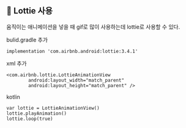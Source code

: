 ## 📌 Lottie 사용

움직이는 애니메이션을 넣을 때 gif로 많이 사용하는데 lottie로 사용할 수 있다.

bulid.gradle 추가

```
implementation 'com.airbnb.android:lottie:3.4.1'
```


xml 추가
```
<com.airbnb.lottie.LottieAnimationView
        android:layout_width="match_parent"
        android:layout_height="match_parent" />
```

kotlin
```
var lottie = LottieAnimationView()
lottie.playAnimation()
lottie.loop(true)
```

